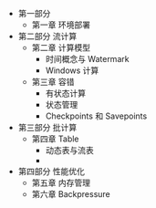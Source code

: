 - 第一部分  
    - 第一章 环境部署
- 第二部分 流计算
    - 第二章 计算模型
        - 时间概念与 Watermark
        - Windows 计算
    - 第三章 容错
        - 有状态计算
        - 状态管理
        - Checkpoints 和 Savepoints   
- 第三部分 批计算
    - 第四章 Table
        - 动态表与流表
        - 
- 第四部分 性能优化
    - 第五章 内存管理
    - 第六章 Backpressure
